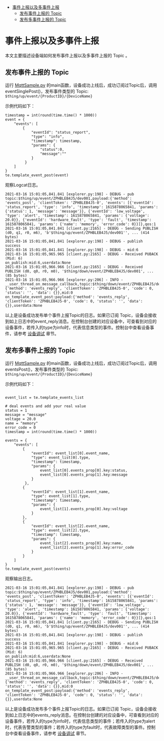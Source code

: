 * [事件上报以及多事件上报](#事件上报以及多事件上报)
  * [发布事件上报的 Topic ](#发布事件上报的-Topic)
  * [发布多事件上报的 Topic ](#发布多事件上报的-Topic)

# 事件上报以及多事件上报

本文主要描述设备端如何发布事件上报以及多事件上报的 Topic 。

## 发布事件上报的 Topic 

运行 [MqttSample.py](../sample/MqttSample.py) 的main函数，设备成功上线后，成功订阅过Topic后，调用eventSinglePost()，发布事件类型的 Topic:
`$thing/up/event/{ProductID}/{DeviceName}`

示例代码如下：

```
timestamp = int(round(time.time() * 1000))
event = {
    "events": [
        {
            "eventId": "status_report",
            "type": "info",
            "timestamp": timestamp,
            "params": {
                "status":0,
                "message":""
            }
		 }
    ]
}
te.template_event_post(event)
```

观察Logcat日志。

```
2021-03-16 15:01:05,841.841 [explorer.py:198] - DEBUG - pub topic:$thing/up/event/ZPHBLEB4J5/dev001,payload:{'method': 'events_post', 'clientToken': 'ZPHBLEB4J5-0', 'events': [{'eventId': 'status_report', 'type': 'info', 'timestamp': 1615878065841, 'params': {'status': 1, 'message': 'message'}}, {'eventId': 'low_voltage', 'type': 'alert', 'timestamp': 1615878065841, 'params': {'voltage': 20.0}}, {'eventId': 'hardware_fault', 'type': 'fault', 'timestamp': 1615878065841, 'params': {'name': 'memory', 'error_code': 0}}]},qos:1
2021-03-16 15:01:05,841.841 [client.py:2165] - DEBUG - Sending PUBLISH (d0, q1, r0, m6), 'b'$thing/up/event/ZPHBLEB4J5/dev001'', ... (414 bytes)
2021-03-16 15:01:05,841.841 [explorer.py:198] - DEBUG - publish success
2021-03-16 15:01:05,841.841 [explorer.py:198] - DEBUG - mid:6
2021-03-16 15:01:05,965.965 [client.py:2165] - DEBUG - Received PUBACK (Mid: 6)
on_publish:mid:6,userdata:None
2021-03-16 15:01:05,966.966 [client.py:2165] - DEBUG - Received PUBLISH (d0, q0, r0, m0), '$thing/down/event/ZPHBLEB4J5/dev001', ...  (85 bytes)
2021-03-16 15:01:05,966.966 [explorer.py:206] - INFO - __user_thread_on_message_callback,topic:$thing/down/event/ZPHBLEB4J5/dev001,payload:{'method': 'events_reply', 'clientToken': 'ZPHBLEB4J5-0', 'code': 0, 'status': '', 'data': {}},mid:0
on_template_event_post:payload:{'method': 'events_reply', 'clientToken': 'ZPHBLEB4J5-0', 'code': 0, 'status': '', 'data': {}},userdata:None
```
以上是设备成功发布单个事件上报Topic的日志。如果已订阅 Topic，设备会接收到如上日志中的event_reply消息。在控制台创建的对应设备中，可查看到对应的设备事件，若传入的type为info时，代表信息类型的事件。控制台中查看设备事件，请参考 [设备调试](https://cloud.tencent.com/document/product/1081/34741) 章节。

## 发布多事件上报的 Topic 

运行 [MqttSample.py](../sample/MqttSample.py) 的main函数，设备成功上线后，成功订阅过Topic后，调用eventsPost()，发布事件类型的 Topic:
`$thing/up/event/{ProductID}/{DeviceName}`

示例代码如下：

```

event_list = te.template_events_list

# deal events and add your real value
status = 1
message = "message"
voltage = 20.0
name = "memory"
error_code = 0
timestamp = int(round(time.time() * 1000))

events = {
    "events": [
        {
            "eventId": event_list[0].event_name,
            "type": event_list[0].type,
            "timestamp": timestamp,
            "params": {
                event_list[0].events_prop[0].key:status,
                event_list[0].events_prop[1].key:message
            }
		 },
        {
            "eventId": event_list[1].event_name,
            "type": event_list[1].type,
            "timestamp": timestamp,
            "params": {
                event_list[1].events_prop[0].key:voltage
            }
        },
        {
            "eventId": event_list[2].event_name,
            "type": event_list[2].type,
            "timestamp": timestamp,
            "params": {
                event_list[2].events_prop[0].key:name,
                event_list[2].events_prop[1].key:error_code
            }
        }
    ]
}
te.template_event_post(events)
```

观察输出日志。

```
2021-03-16 15:01:05,841.841 [explorer.py:198] - DEBUG - pub topic:$thing/up/event/ZPHBLEB4J5/dev001,payload:{'method': 'events_post', 'clientToken': 'ZPHBLEB4J5-0', 'events': [{'eventId': 'status_report', 'type': 'info', 'timestamp': 1615878065841, 'params': {'status': 1, 'message': 'message'}}, {'eventId': 'low_voltage', 'type': 'alert', 'timestamp': 1615878065841, 'params': {'voltage': 20.0}}, {'eventId': 'hardware_fault', 'type': 'fault', 'timestamp': 1615878065841, 'params': {'name': 'memory', 'error_code': 0}}]},qos:1
2021-03-16 15:01:05,841.841 [client.py:2165] - DEBUG - Sending PUBLISH (d0, q1, r0, m6), 'b'$thing/up/event/ZPHBLEB4J5/dev001'', ... (414 bytes)
2021-03-16 15:01:05,841.841 [explorer.py:198] - DEBUG - publish success
2021-03-16 15:01:05,841.841 [explorer.py:198] - DEBUG - mid:6
2021-03-16 15:01:05,965.965 [client.py:2165] - DEBUG - Received PUBACK (Mid: 6)
on_publish:mid:6,userdata:None
2021-03-16 15:01:05,966.966 [client.py:2165] - DEBUG - Received PUBLISH (d0, q0, r0, m0), '$thing/down/event/ZPHBLEB4J5/dev001', ...  (85 bytes)
2021-03-16 15:01:05,966.966 [explorer.py:206] - INFO - __user_thread_on_message_callback,topic:$thing/down/event/ZPHBLEB4J5/dev001,payload:{'method': 'events_reply', 'clientToken': 'ZPHBLEB4J5-0', 'code': 0, 'status': '', 'data': {}},mid:0
on_template_event_post:payload:{'method': 'events_reply', 'clientToken': 'ZPHBLEB4J5-0', 'code': 0, 'status': '', 'data': {}},userdata:None
```

以上是设备成功发布多个事件上报Topic的日志。如果已订阅 Topic，设备会接收到如上日志中的events_reply消息。在控制台创建的对应设备中，可查看到对应的设备事件，若传入的type为info时，代表信息类型的事件；若传入的type为alert时，代表告警类型的事件；若传入的type为fault时，代表故障类型的事件。控制台中查看设备事件，请参考 [设备调试](https://cloud.tencent.com/document/product/1081/34741) 章节。
